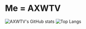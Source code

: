 # Me = AXWTV

![AXWTV's GitHub stats](https://github-readme-stats.vercel.app/api?username=AXWTV&show_icons=true&theme=radical)
![Top Langs](https://github-readme-stats.vercel.app/api/top-langs/?username=AXWTV&layout=compact)



<!--
**AXWTV/AXWTV** is a ✨ _special_ ✨ repository because its `README.md` (this file) appears on your GitHub profile.

Here are some ideas to get you started:

- 🔭 I’m currently working on ...
- 🌱 I’m currently learning ...
- 👯 I’m looking to collaborate on ...
- 🤔 I’m looking for help with ...
- 💬 Ask me about ...
- 📫 How to reach me: ...
- 😄 Pronouns: ...
- ⚡ Fun fact: ...
-->
